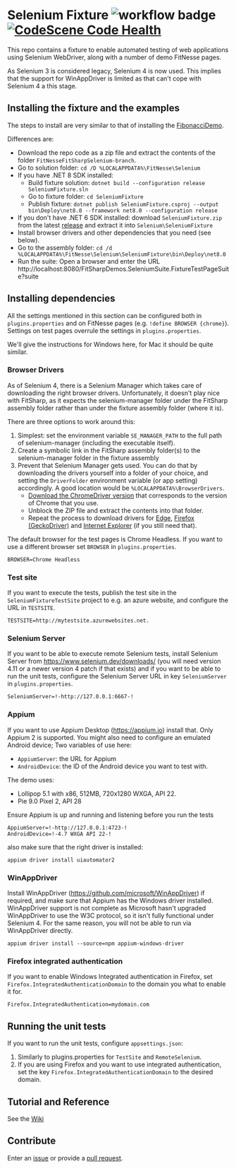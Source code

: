 # Selenium Fixture ![workflow badge](../../actions/workflows/ci.yml/badge.svg) [![CodeScene Code Health](https://codescene.io/projects/57095/status-badges/code-health)](https://codescene.io/projects/57095)
This repo contains a fixture to enable automated testing of web applications using Selenium WebDriver, along with a number of demo FitNesse pages.

As Selenium 3 is considered legacy, Selenium 4 is now used. This implies that the support for WinAppDriver is limited as that can't cope with Selenium 4 a this stage.

## Installing the fixture and the examples
The steps to install are very similar to that of installing the [FibonacciDemo](../../../FitNesseFitSharpFibonacciDemo).

Differences are:
* Download the repo code as a zip file and extract the contents of the folder `FitNesseFitSharpSelenium-branch`. 
* Go to solution folder: `cd /D %LOCALAPPDATA%\FitNesse\Selenium`
* If you have .NET 8 SDK installed:
    * Build fixture solution: `dotnet build --configuration release SeleniumFixture.sln`
    * Go to fixture folder: `cd SeleniumFixture`
    * Publish fixture: `dotnet publish SeleniumFixture.csproj --output bin\Deploy\net8.0 --framework net8.0 --configuration release`
* If you don't have .NET 6 SDK installed: download `SeleniumFixture.zip` from the latest [release](../../releases) and extract it into `Selenium\SeleniumFixture`
* Install browser drivers and other dependencies that you need (see below).
* Go to the assembly folder: `cd /d %LOCALAPPDATA%\FitNesse\Selenium\SeleniumFixture\bin\Deploy\net8.0`
* Run the suite: Open a browser and enter the URL http://localhost:8080/FitSharpDemos.SeleniumSuite.FixtureTestPageSuite?suite

## Installing dependencies

All the settings mentioned in this section can be configured both in `plugins.properties` and on FitNesse pages (e.g. `!define BROWSER {chrome}`).
Settings on test pages overrule the settings in `plugins.properties`.

We'll give the instructions for Windows here, for Mac it should be quite similar.

### Browser Drivers

As of Selenium 4, there is a Selenium Manager which takes care of downloading the right browser drivers. Unfortunately, it doesn't play nice with FitSharp, as it expects the selenium-manager folder under the FitSharp assembly folder rather than under the fixture assembly folder (where it is).

There are three options to work around this:
1. Simplest: set the environment variable `SE_MANAGER_PATH` to the full path of selenium-manager (including the executable itself).
2. Create a symbolic link in the FitSharp assembly folder(s) to the selenium-manager folder in the fixture assembly
3. Prevent that Selenium Manager gets used. You can do that by downloading the drivers yourself into a folder of your choice,
and setting the `DriverFolder` environment variable (or app setting) accordingly. A good location would be `%LOCALAPPDATA%\BrowserDrivers`.
    * [Download the ChromeDriver version](https://googlechromelabs.github.io/chrome-for-testing/) that corresponds to the version of Chrome that you use. 
    * Unblock the ZIP file and extract the contents into that folder.
    * Repeat the process to download drivers for [Edge](https://developer.microsoft.com/en-us/microsoft-edge/tools/webdriver/), [Firefox (GeckoDriver)](https://github.com/mozilla/geckodriver/releases) and [Internet Explorer](https://github.com/SeleniumHQ/selenium/wiki/InternetExplorerDriver) (if you still need that).

The default browser for the test pages is Chrome Headless. If you want to use a different browser set `BROWSER` in `plugins.properties`.
```
BROWSER=Chrome Headless
```

### Test site

If you want to execute the tests, publish the test site in the `SeleniumFixtureTestSite` project to e.g. an azure website, and configure the URL in `TESTSITE`.
```
TESTSITE=http://mytestsite.azurewebsites.net.
```

### Selenium Server

If you want to be able to execute remote Selenium tests, install Selenium Server from https://www.selenium.dev/downloads/ (you will need version 4.11 or a newer version 4 patch if that exists) and if you want to be able to run the unit tests, configure the Selenium Server URL in key `SeleniumServer` in `plugins.properties`. 

```
SeleniumServer=!-http://127.0.0.1:6667-!
```

### Appium

If you want to use Appium Desktop (https://appium.io) install that. Only Appium 2 is supported. You might also need to configure an emulated Android device; Two variables of use here:
* `AppiumServer`: the URL for Appium
* `AndroidDevice`: the ID of the Android device you want to test with.

The demo uses: 
* Lollipop 5.1 with x86, 512MB, 720x1280 WXGA, API 22. 
* Pie 9.0 Pixel 2, API 28

Ensure Appium is up and running and listening before you run the tests

```
AppiumServer=!-http://127.0.0.1:4723-!
AndroidDevice=!-4.7 WXGA API 22-!
```

also make sure that the right driver is installed:
```
appium driver install uiautomator2
```
### WinAppDriver

Install WinAppDriver (https://github.com/microsoft/WinAppDriver) if required, and make sure that Appium has the Windows driver installed.
WinAppDriver support is not complete as Microsoft hasn't upgraded WinAppDriver to use the W3C protocol, so it isn't fully functional under Selenium 4.
For the same reason, you will not be able to run via WinAppDriver directly.

```
appium driver install --source=npm appium-windows-driver
```

### Firefox integrated authentication

If you want to enable Windows Integrated authentication in Firefox, set `Firefox.IntegratedAuthenticationDomain` to the domain you what to enable it for.

```
Firefox.IntegratedAuthentication=mydomain.com
```

## Running the unit tests
If you want to run the unit tests, configure `appsettings.json`:

1. Similarly to plugins.properties for `TestSite` and `RemoteSelenium`.
2. If you are using Firefox and you want to use integrated authentication, set the key `Firefox.IntegratedAuthenticationDomain` to the desired domain.

## Tutorial and Reference
See the [Wiki](../../wiki)

## Contribute
Enter an [issue](../../issues) or provide a [pull request](../../pulls). 
